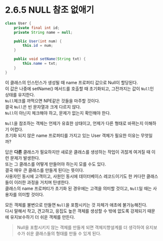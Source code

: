 # 2.6.5 NULL 참조 없애기

```java
class User {
    private final int id;
    private String name = null;

    public User(int num) {
        this.id = num;
    }

    public void setName(String txt) {
        this.name = txt;
    }
}
```

이 클래스의 인스턴스가 생성될 때 name 프로퍼티 값으로 Null이 할당된다.  
이 값은 나중에 setName() 메서드를 호출할 때 초기화되고, 그전까지는 값이 `Null`인 상태를 유지한다.  
`Null`체크를 까먹으면 NPE같은 것들을 마주할 것이다.  
결국 `Null`은 빈 문자열과 크게 다르지 않다.  
`Null`이 아닌지 체크해야 하고, 문제가 없는지 확인해야 한다.

`Null`을 참조하는 객체는 언제가 유효한 상태이고, 언제가 다른 형태로 바뀌는지 이해하기 어렵다.  
초기화 되지 않은 name 프로퍼티를 가지고 있는 User 객체가 필요한 이유는 무엇일까?

답은 **다른** 클래스가 필요하지만 새로운 클래스를 생성하는 작업이 귀찮게 여겨질 때 이런 문제가 발생한다.  
또는 그 클래스를 어떻게 만들어야 하는지 모를 수도 있다.  
결국 매우 큰 클래스를 만들게 된다는 뜻이다.  
사용자인 동시에 고객이고, 사원인 동시에 데이터베이스 레코드이기도 한 커다란 클래스들이 이러한 과정을 거치며 탄생한다.  
클래스의 name 프로퍼티가 초기화 된 경우에는 고객을 의미할 것이고, `Null`일 때는 사용자를 의미할 것이다.

모든 객체를 불변으로 만들면 `Null`을 포함시키는 것 자체가 애초에 불가능해진다.  
다시 말해서 작고, 견고하고, 응집도 높은 객체를 생성할 수 밖에 없도록 강제되기 때문에 유지보수하기 더 쉬운 객체를 만든다.

> Null을 포함시키지 않는 객체를 만들게 되면 객체지향설계를 더 생각하여 유지보수가 쉬운 클래스들의 형태를 만들 수 있게 된다.